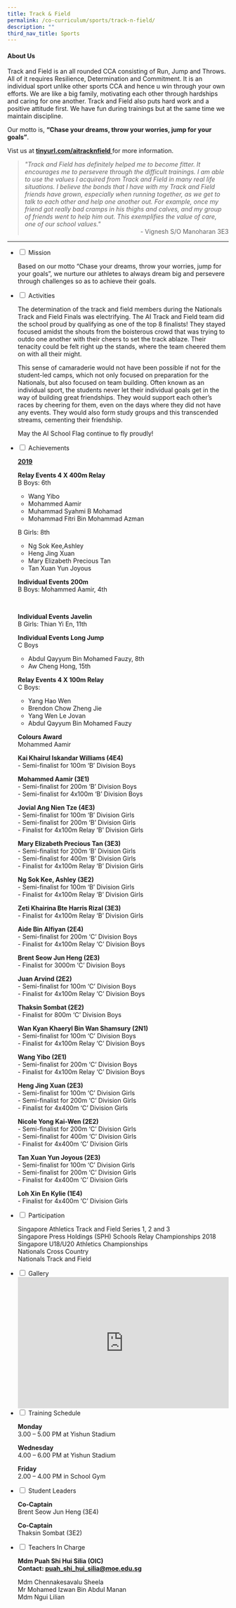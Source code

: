 ```yaml
---
title: Track & Field
permalink: /co-curriculum/sports/track-n-field/
description: ""
third_nav_title: Sports
---
```



<h4><strong>About Us</strong></h4>
<p>Track and Field is an all rounded CCA consisting of Run, Jump and Throws. All of it requires Resilience, Determination and Commitment. It is an individual sport unlike other sports CCA and hence u win through your own efforts. We are like a big family, motivating each other through hardships and caring for one another. Track and Field also puts hard work and a positive attitude first. We have fun during trainings but at the same time we maintain discipline.&nbsp;</p>
<p>Our motto is,&nbsp;<strong>&ldquo;Chase your dreams, throw your worries, jump for your goals&rdquo;</strong>.&nbsp;</p>
<p>Vist us at&nbsp;<a href="https://sites.google.com/a/moe.edu.sg/aisstrackandfield/" target="_blank" rel="noopener"><strong><u>tinyurl.com/aitracknfield</u></strong>&nbsp;</a>for more information.</p>
<blockquote>
<div><em>"Track and Field has definitely helped me to become fitter. It encourages me to persevere through the difficult trainings. I am able to use the values I acquired from Track and Field in many real life situations. I believe the bonds that I have with my Track and Field friends have grown, especially when running together, as we get to talk to each other and help one another out. For example, once my friend got really bad cramps in his thighs and calves, and my group of friends went to help him out. This exemplifies the value of care, one of our school values."</em></div>
<div style="text-align: right;">- Vignesh S/O Manoharan 3E3</div>
</blockquote>
<hr>
<ul class="jekyllcodex_accordion">
<li><input id="accordion1" type="checkbox" /> <label for="accordion1">Mission</label>
<div>
<p>Based on our motto &ldquo;Chase your dreams, throw your worries, jump for your goals&rdquo;, we nurture our athletes to always dream big and persevere through challenges so as to achieve their goals.</p>
</div>
</li>
<li><input id="accordion2" type="checkbox" /> <label for="accordion2">Activities</label>
<div>
<p>The determination of the track and field members during the Nationals Track and Field Finals was electrifying. The AI Track and Field team did the school proud by qualifying as one of the top 8 finalists! They stayed focused amidst the shouts from the boisterous crowd that was trying to outdo one another with their cheers to set the track ablaze. Their tenacity could be felt right up the stands, where the team cheered them on with all their might.</p>
<p>This sense of camaraderie would not have been possible if not for the student-led camps, which not only focused on preparation for the Nationals, but also focused on team building. Often known as an individual sport, the students never let their individual goals get in the way of building great friendships. They would support each other&rsquo;s races by cheering for them, even on the days where they did not have any events. They would also form study groups and this transcended streams, cementing their friendship.</p>
<p>May the AI School Flag continue to fly proudly!&nbsp;</p>
</div>
</li>
<li><input id="accordion3" type="checkbox" /> <label for="accordion3">Achievements</label>
<div>
<p><u><strong>2019</strong></u></p>
<p><strong>Relay Events 4 X 400m Relay<br /></strong>B Boys: 6th</p>
<ul>
<li>Wang Yibo</li>
<li>Mohammed Aamir</li>
<li>Muhammad Syahmi B Mohamad&nbsp;</li>
<li>Mohammad Fitri Bin Mohammad Azman</li>
</ul>
<p>B Girls: 8th</p>
<ul>
<li>Ng Sok Kee,Ashley</li>
<li>Heng Jing Xuan</li>
<li>Mary Elizabeth Precious Tan</li>
<li>Tan Xuan Yun Joyous</li>
</ul>
<p><strong>Individual Events 200m<br /></strong>B Boys: Mohammed Aamir, 4th</p>
<p>&nbsp;</p>
<p><strong>Individual Events Javelin<br /></strong>B Girls: Thian Yi En, 11th</p>
<p><strong>Individual Events Long Jump</strong><br />C Boys&nbsp;</p>
<ul>
<li>Abdul Qayyum Bin Mohamed Fauzy, 8th</li>
<li>Aw Cheng Hong, 15th</li>
</ul>
<p><strong>Relay Events 4 X 100m Relay<br /></strong>C Boys:&nbsp;</p>
<ul>
<li>Yang Hao Wen</li>
<li>Brendon Chow Zheng Jie</li>
<li>Yang Wen Le Jovan</li>
<li>Abdul Qayyum Bin Mohamed Fauzy</li>
</ul>
<p><strong>Colours Award<br /></strong>Mohammed Aamir</p>
<p><strong>Kai Khairul Iskandar Williams (4E4)<br /></strong>- Semi-finalist for 100m &lsquo;B&rsquo; Division Boys</p>
<p><strong>Mohammed Aamir (3E1)<br /></strong>- Semi-finalist for 200m &lsquo;B&rsquo; Division Boys<br />- Semi-finalist for 4x100m &lsquo;B&rsquo; Division Boys</p>
<p><strong>Jovial Ang Nien Tze (4E3)<br /></strong>- Semi-finalist for 100m &lsquo;B&rsquo; Division Girls<br />- Semi-finalist for 200m &lsquo;B&rsquo; Division Girls<br />- Finalist for 4x100m Relay &lsquo;B&rsquo; Division Girls</p>
<p><strong>Mary Elizabeth Precious Tan (3E3)<br /></strong>- Semi-finalist for 200m &lsquo;B&rsquo; Division Girls<br />- Semi-finalist for 400m &lsquo;B&rsquo; Division Girls<br />- Finalist for 4x100m Relay &lsquo;B&rsquo; Division Girls</p>
<p><strong>Ng Sok Kee, Ashley (3E2)<br /></strong>- Semi-finalist for 100m &lsquo;B&rsquo; Division Girls<br />- Finalist for 4x100m Relay &lsquo;B&rsquo; Division Girls</p>
<p><strong>Zeti Khairina Bte Harris Rizal (3E3)<br /></strong>- Finalist for 4x100m Relay &lsquo;B&rsquo; Division Girls</p>
<p><strong>Aide Bin Alfiyan (2E4)<br /></strong>- Semi-finalist for 200m &lsquo;C&rsquo; Division Boys<br />- Finalist for 4x100m Relay &lsquo;C&rsquo; Division Boys</p>
<p><strong>Brent Seow Jun Heng (2E3)<br /></strong>- Finalist for 3000m &lsquo;C&rsquo; Division Boys</p>
<p><strong>Juan Arvind (2E2)<br /></strong>- Semi-finalist for 100m &lsquo;C&rsquo; Division Boys<br />- Finalist for 4x100m Relay &lsquo;C&rsquo; Division Boys</p>
<p><strong>Thaksin Sombat (2E2)<br /></strong>- Finalist for 800m &lsquo;C&rsquo; Division Boys</p>
<p><strong>Wan Kyan Khaeryl Bin Wan Shamsury (2N1)<br /></strong>- Semi-finalist for 100m &lsquo;C&rsquo; Division Boys<br />- Finalist for 4x100m Relay &lsquo;C&rsquo; Division Boys</p>
<p><strong>Wang Yibo (2E1)<br /></strong>- Semi-finalist for 200m &lsquo;C&rsquo; Division Boys<br />- Finalist for 4x100m Relay &lsquo;C&rsquo; Division Boys</p>
<p><strong>Heng Jing Xuan (2E3)<br /></strong>- Semi-finalist for 100m &lsquo;C&rsquo; Division Girls<br />- Semi-finalist for 200m &lsquo;C&rsquo; Division Girls<br />- Finalist for 4x400m &lsquo;C&rsquo; Division Girls</p>
<p><strong>Nicole Yong Kai-Wen (2E2)<br /></strong>- Semi-finalist for 200m &lsquo;C&rsquo; Division Girls<br />- Semi-finalist for 400m &lsquo;C&rsquo; Division Girls<br />- Finalist for 4x400m &lsquo;C&rsquo; Division Girls</p>
<p><strong>Tan Xuan Yun Joyous (2E3)<br /></strong>- Semi-finalist for 100m &lsquo;C&rsquo; Division Girls<br />- Semi-finalist for 200m &lsquo;C&rsquo; Division Girls<br />- Finalist for 4x400m &lsquo;C&rsquo; Division Girls</p>
<p><strong>Loh Xin En Kylie (1E4)<br /></strong>- Finalist for 4x400m &lsquo;C&rsquo; Division Girls</p>
</div>
</li>
<li><input id="accordion4" type="checkbox" /> <label for="accordion4">Participation</label>
<div>
<p>Singapore Athletics Track and Field Series 1, 2 and 3<br />Singapore Press Holdings (SPH) Schools Relay Championships 2018<br />Singapore U18/U20 Athletics Championships<br />Nationals Cross Country<br />Nationals Track and Field</p>
</div>
</li>
<li><input id="accordion5" type="checkbox" /> <label for="accordion5">Gallery</label>
<div>
<iframe src="https://docs.google.com/presentation/d/e/2PACX-1vRj2UUGSiG5UD6BuTFzlH2Y-e6VF_JjEHFH5ad3LhsWGRWDK60eW5MAxtzdUEybkW9Glv9KtkzPdqA9/embed?start=false&loop=false&delayms=5000" frameborder="0" width="480" height="299" allowfullscreen="true"></iframe>
</div>
</li>
<li><input id="accordion6" type="checkbox" /> <label for="accordion6">Training Schedule</label>
<div>
<p><strong>Monday<br /></strong>3.00 &ndash; 5.00 PM at Yishun Stadium</p>
<p><strong>Wednesday<br /></strong>4.00 &ndash; 6.00 PM at Yishun Stadium&nbsp;</p>
<p><strong>Friday<br /></strong>2.00 &ndash; 4.00 PM in School Gym</p>
</div>
</li>
<li><input id="accordion7" type="checkbox" /> <label for="accordion7">Student Leaders</label>
<div>
<p><strong>Co-Captain<br /></strong>Brent Seow Jun Heng (3E4)</p>
<p><strong>Co-Captain<br /></strong>Thaksin Sombat (3E2)</p>
</div>
</li>
<li><input id="accordion8" type="checkbox" /> <label for="accordion8">Teachers In Charge</label>
<div>
<p><strong>Mdm Puah Shi Hui Silia&nbsp;</strong><strong>(OIC)<br /></strong><strong>Contact:&nbsp;<a href="mailto:puah_shi_hui_silia@moe.edu.sg" target="">puah_shi_hui_silia@moe.edu.sg</a></strong></p>
<p>Mdm Chennakesavalu Sheela<br />Mr Mohamed Izwan Bin Abdul Manan<br />Mdm Ngui Lilian</p>
</div>
</li>
</ul>